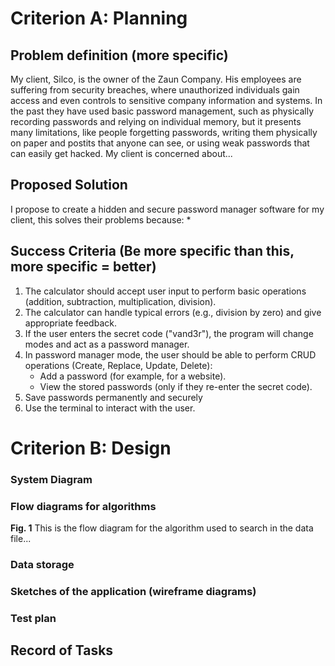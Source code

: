 # Criterion A: Planning

## Problem definition (more specific)
My client, Silco, is the owner of the Zaun Company. His employees are suffering from security breaches, where unauthorized individuals gain access and even controls to sensitive company information and systems. In the past they have used basic password management, such as physically recording passwords and relying on individual memory, but it presents many limitations, like people forgetting passwords, writing them physically on paper and postits that anyone can see, or using weak passwords that can easily get hacked. My client is concerned about...
## Proposed Solution
I propose to create a hidden and secure password manager software for my client, this solves their problems because:
* 

## Success Criteria (Be more specific than this, more specific = better)
1. The calculator should accept user input to perform basic operations (addition, subtraction, multiplication, division).
1. The calculator can handle typical errors (e.g., division by zero) and give appropriate feedback.
1. If the user enters the secret code ("vand3r"), the program will change modes and act as a password manager.
1. In password manager mode, the user should be able to perform CRUD operations (Create, Replace, Update, Delete):
   * Add a password (for example, for a website).
   * View the stored passwords (only if they re-enter the secret code).
1. Save passwords permanently and securely
1. Use the terminal to interact with the user.

# Criterion B: Design

### System Diagram

### Flow diagrams for algorithms

**Fig. 1** This is the flow diagram for the algorithm used to search in the data file...

### Data storage

### Sketches of the application (wireframe diagrams)

### Test plan


## Record of Tasks
